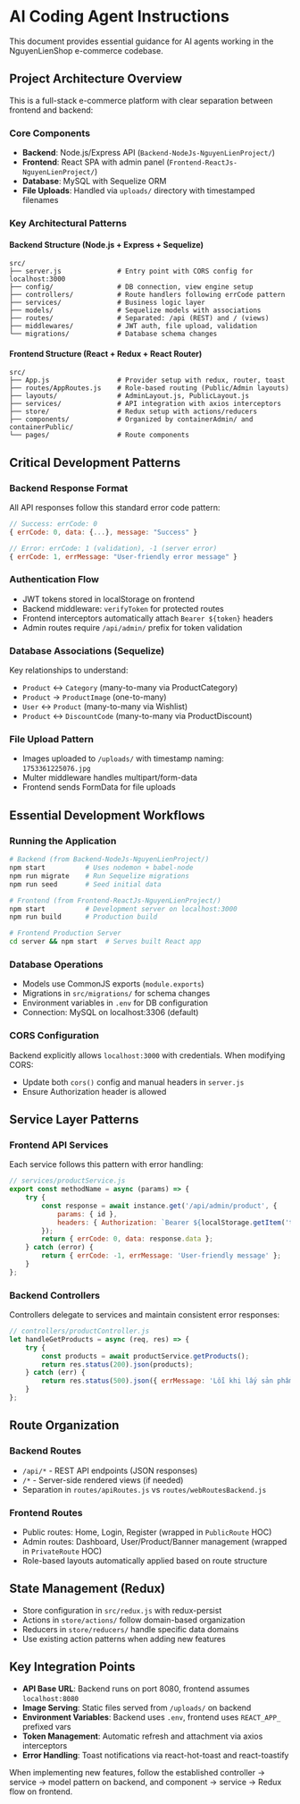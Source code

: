 # AI Coding Agent Instructions

This document provides essential guidance for AI agents working in the NguyenLienShop e-commerce codebase.

## Project Architecture Overview

This is a full-stack e-commerce platform with clear separation between frontend and backend:

### Core Components
- **Backend**: Node.js/Express API (`Backend-NodeJs-NguyenLienProject/`)
- **Frontend**: React SPA with admin panel (`Frontend-ReactJs-NguyenLienProject/`)
- **Database**: MySQL with Sequelize ORM
- **File Uploads**: Handled via `uploads/` directory with timestamped filenames

### Key Architectural Patterns

#### Backend Structure (Node.js + Express + Sequelize)
```
src/
├── server.js              # Entry point with CORS config for localhost:3000
├── config/                # DB connection, view engine setup
├── controllers/           # Route handlers following errCode pattern
├── services/              # Business logic layer
├── models/                # Sequelize models with associations
├── routes/                # Separated: /api (REST) and / (views)
├── middlewares/           # JWT auth, file upload, validation
└── migrations/            # Database schema changes
```

#### Frontend Structure (React + Redux + React Router)
```
src/
├── App.js                 # Provider setup with redux, router, toast
├── routes/AppRoutes.js    # Role-based routing (Public/Admin layouts)
├── layouts/               # AdminLayout.js, PublicLayout.js
├── services/              # API integration with axios interceptors
├── store/                 # Redux setup with actions/reducers
├── components/            # Organized by containerAdmin/ and containerPublic/
└── pages/                 # Route components
```

## Critical Development Patterns

### Backend Response Format
All API responses follow this standard error code pattern:
```javascript
// Success: errCode: 0
{ errCode: 0, data: {...}, message: "Success" }

// Error: errCode: 1 (validation), -1 (server error)
{ errCode: 1, errMessage: "User-friendly error message" }
```

### Authentication Flow
- JWT tokens stored in localStorage on frontend
- Backend middleware: `verifyToken` for protected routes
- Frontend interceptors automatically attach `Bearer ${token}` headers
- Admin routes require `/api/admin/` prefix for token validation

### Database Associations (Sequelize)
Key relationships to understand:
- `Product` ↔ `Category` (many-to-many via ProductCategory)
- `Product` → `ProductImage` (one-to-many)
- `User` ↔ `Product` (many-to-many via Wishlist)
- `Product` ↔ `DiscountCode` (many-to-many via ProductDiscount)

### File Upload Pattern
- Images uploaded to `/uploads/` with timestamp naming: `1753361225076.jpg`
- Multer middleware handles multipart/form-data
- Frontend sends FormData for file uploads

## Essential Development Workflows

### Running the Application
```bash
# Backend (from Backend-NodeJs-NguyenLienProject/)
npm start          # Uses nodemon + babel-node
npm run migrate    # Run Sequelize migrations
npm run seed       # Seed initial data

# Frontend (from Frontend-ReactJs-NguyenLienProject/)
npm start          # Development server on localhost:3000
npm run build      # Production build

# Frontend Production Server
cd server && npm start  # Serves built React app
```

### Database Operations
- Models use CommonJS exports (`module.exports`)
- Migrations in `src/migrations/` for schema changes
- Environment variables in `.env` for DB configuration
- Connection: MySQL on localhost:3306 (default)

### CORS Configuration
Backend explicitly allows `localhost:3000` with credentials. When modifying CORS:
- Update both `cors()` config and manual headers in `server.js`
- Ensure Authorization header is allowed

## Service Layer Patterns

### Frontend API Services
Each service follows this pattern with error handling:
```javascript
// services/productService.js
export const methodName = async (params) => {
    try {
        const response = await instance.get('/api/admin/product', {
            params: { id },
            headers: { Authorization: `Bearer ${localStorage.getItem('token')}` }
        });
        return { errCode: 0, data: response.data };
    } catch (error) {
        return { errCode: -1, errMessage: 'User-friendly message' };
    }
};
```

### Backend Controllers
Controllers delegate to services and maintain consistent error responses:
```javascript
// controllers/productController.js
let handleGetProducts = async (req, res) => {
    try {
        const products = await productService.getProducts();
        return res.status(200).json(products);
    } catch (err) {
        return res.status(500).json({ errMessage: 'Lỗi khi lấy sản phẩm' });
    }
};
```

## Route Organization

### Backend Routes
- `/api/*` - REST API endpoints (JSON responses)
- `/*` - Server-side rendered views (if needed)
- Separation in `routes/apiRoutes.js` vs `routes/webRoutesBackend.js`

### Frontend Routes
- Public routes: Home, Login, Register (wrapped in `PublicRoute` HOC)
- Admin routes: Dashboard, User/Product/Banner management (wrapped in `PrivateRoute` HOC)
- Role-based layouts automatically applied based on route structure

## State Management (Redux)

- Store configuration in `src/redux.js` with redux-persist
- Actions in `store/actions/` follow domain-based organization
- Reducers in `store/reducers/` handle specific data domains
- Use existing action patterns when adding new features

## Key Integration Points

- **API Base URL**: Backend runs on port 8080, frontend assumes `localhost:8080`
- **Image Serving**: Static files served from `/uploads/` on backend
- **Environment Variables**: Backend uses `.env`, frontend uses `REACT_APP_` prefixed vars
- **Token Management**: Automatic refresh and attachment via axios interceptors
- **Error Handling**: Toast notifications via react-hot-toast and react-toastify

When implementing new features, follow the established controller → service → model pattern on backend, and component → service → Redux flow on frontend.